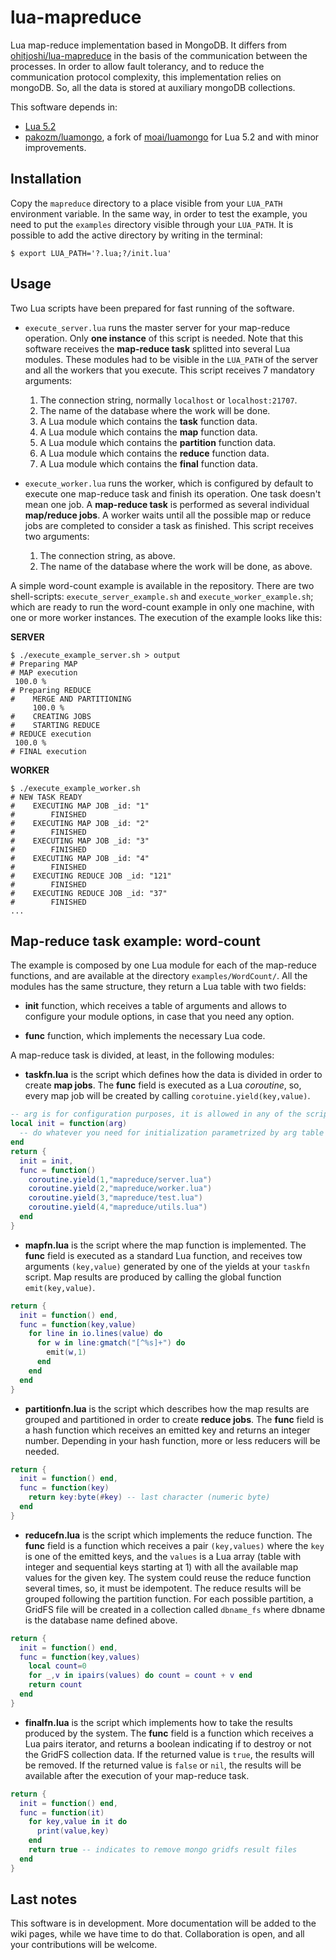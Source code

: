 lua-mapreduce
=============

Lua map-reduce implementation based in MongoDB. It differs from
[ohitjoshi/lua-mapreduce](https://github.com/rohitjoshi/lua-mapreduce)
in the basis of the communication between the processes. In order to
allow fault tolerancy, and to reduce the communication protocol
complexity, this implementation relies on mongoDB. So, all the data
is stored at auxiliary mongoDB collections.

This software depends in:

- [Lua 5.2](http://www.lua.org/)
- [pakozm/luamongo](https://github.com/pakozm/luamongo/), a fork of 
  [moai/luamongo](https://github.com/moai/luamongo) for Lua 5.2 and with minor
  improvements.

Installation
------------

Copy the `mapreduce` directory to a place visible from your `LUA_PATH`
environment variable. In the same way, in order to test the example, you need to
put the `examples` directory visible through your `LUA_PATH`. It is possible to
add the active directory by writing in the terminal:

```
$ export LUA_PATH='?.lua;?/init.lua'
```

Usage
-----

Two Lua scripts have been prepared for fast running of the software.

- `execute_server.lua` runs the master server for your map-reduce operation.
  Only **one instance** of this script is needed. Note that this software
  receives the **map-reduce task** splitted into several Lua modules. These
  modules had to be visible in the `LUA_PATH` of the server and all the workers
  that you execute. This script receives 7 mandatory arguments:
  
    1. The connection string, normally `localhost` or `localhost:21707`.
    2. The name of the database where the work will be done.
    3. A Lua module which contains the **task** function data.
    4. A Lua module which contains the **map** function data.
    5. A Lua module which contains the **partition** function data.
    6. A Lua module which contains the **reduce** function data.
    7. A Lua module which contains the **final** function data.

- `execute_worker.lua` runs the worker, which is configured by default to
  execute one map-reduce task and finish its operation. One task doesn't mean
  one job. A **map-reduce task** is performed as several individual **map/reduce
  jobs**. A worker waits until all the possible map or reduce jobs are completed
  to consider a task as finished. This script receives two arguments:

    1. The connection string, as above.
    2. The name of the database where the work will be done, as above.

A simple word-count example is available in the repository. There are two
shell-scripts: `execute_server_example.sh` and `execute_worker_example.sh`;
which are ready to run the word-count example in only one machine, with one or
more worker instances. The execution of the example looks like this:

**SERVER**
```
$ ./execute_example_server.sh > output
# Preparing MAP
# MAP execution
 100.0 % 
# Preparing REDUCE
# 	 MERGE AND PARTITIONING
	 100.0 % 
# 	 CREATING JOBS
# 	 STARTING REDUCE
# REDUCE execution
 100.0 % 
# FINAL execution
```

**WORKER**
```
$ ./execute_example_worker.sh 
# NEW TASK READY
# 	 EXECUTING MAP JOB _id: "1"
# 		 FINISHED
# 	 EXECUTING MAP JOB _id: "2"
# 		 FINISHED
# 	 EXECUTING MAP JOB _id: "3"
# 		 FINISHED
# 	 EXECUTING MAP JOB _id: "4"
# 		 FINISHED
# 	 EXECUTING REDUCE JOB _id: "121"
# 		 FINISHED
# 	 EXECUTING REDUCE JOB _id: "37"
# 		 FINISHED
...
```

Map-reduce task example: word-count
-----------------------------------

The example is composed by one Lua module for each of the map-reduce functions,
and are available at the directory `examples/WordCount/`. All the modules has
the same structure, they return a Lua table with two fields:

- **init** function, which receives a table of arguments and allows to configure
  your module options, in case that you need any option.

- **func** function, which implements the necessary Lua code.

A map-reduce task is divided, at least, in the following modules:

- **taskfn.lua** is the script which defines how the data is divided in order to
  create **map jobs**. The **func** field is executed as a Lua *coroutine*, so,
  every map job will be created by calling `corotuine.yield(key,value)`.

```Lua
-- arg is for configuration purposes, it is allowed in any of the scripts
local init = function(arg)
  -- do whatever you need for initialization parametrized by arg table
end
return {
  init = init,
  func = function()
    coroutine.yield(1,"mapreduce/server.lua")
    coroutine.yield(2,"mapreduce/worker.lua")
    coroutine.yield(3,"mapreduce/test.lua")
    coroutine.yield(4,"mapreduce/utils.lua")
  end
}
```

- **mapfn.lua** is the script where the map function is implemented. The
  **func** field is executed as a standard Lua function, and receives tow
  arguments `(key,value)` generated by one of the yields at your `taskfn`
  script. Map results are produced by calling the global function
  `emit(key,value)`.

```Lua
return {
  init = function() end,
  func = function(key,value)
    for line in io.lines(value) do
      for w in line:gmatch("[^%s]+") do
        emit(w,1)
      end
    end
  end
}
```

- **partitionfn.lua** is the script which describes how the map results are
  grouped and partitioned in order to create **reduce jobs**. The **func** field
  is a hash function which receives an emitted key and returns an integer
  number. Depending in your hash function, more or less reducers will be needed.

```Lua
return {
  init = function() end,
  func = function(key)
    return key:byte(#key) -- last character (numeric byte)
  end
}
```
  
- **reducefn.lua** is the script which implements the reduce function. The
  **func** field is a function which receives a pair `(key,values)` where the
  `key` is one of the emitted keys, and the `values` is a Lua array (table with
  integer and sequential keys starting at 1) with all the available map values
  for the given key. The system could reuse the reduce function several times,
  so, it must be idempotent. The reduce results will be grouped following the
  partition function. For each possible partition, a GridFS file will be created
  in a collection called `dbname_fs` where dbname is the database name defined
  above.

```Lua
return {
  init = function() end,
  func = function(key,values)
    local count=0
    for _,v in ipairs(values) do count = count + v end
    return count
  end
}
```

- **finalfn.lua** is the script which implements how to take the results
  produced by the system. The **func** field is a function which receives a
  Lua pairs iterator, and returns a boolean indicating if to destroy or not
  the GridFS collection data. If the returned value is `true`, the results
  will be removed. If the returned value is `false` or `nil`, the results
  will be available after the execution of your map-reduce task.

```Lua
return {
  init = function() end,
  func = function(it)
    for key,value in it do
      print(value,key)
    end
    return true -- indicates to remove mongo gridfs result files
  end
}
```

Last notes
----------

This software is in development. More documentation will be added to the
wiki pages, while we have time to do that. Collaboration is open, and all your
contributions will be welcome.
